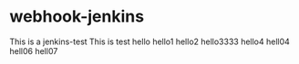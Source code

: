 # webhook-jenkins
This is a jenkins-test
This is test
hello
hello1
hello2
hello3333
hello4
hell04
hell06
hell07

